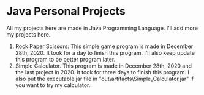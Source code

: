 # Java Personal Projects
All my projects here are made in Java Programming Language. I'll add more my projects here.
1. Rock Paper Scissors.
This simple game program is made in December 28th, 2020. It took for a day to finish this program. I'll also keep update this program to be better program later.
2. Simple Calculator.
This program is made in December 28th, 2020 and the last project in 2020. It took for three days to finish this program. I also put the executable jar file in "out\artifacts\Simple_Calculator.jar" if you want to try my calculator. 
